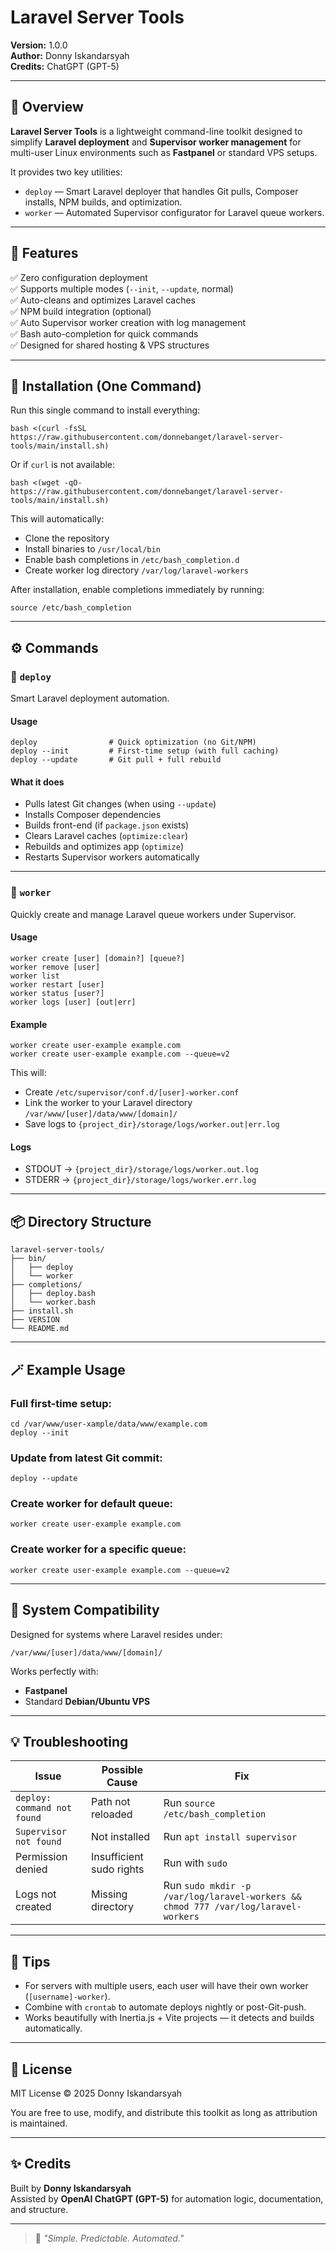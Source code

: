 # Laravel Server Tools

**Version:** 1.0.0  
**Author:** Donny Iskandarsyah  
**Credits:** ChatGPT (GPT-5)

---

## 🧩 Overview

**Laravel Server Tools** is a lightweight command-line toolkit designed to simplify **Laravel deployment** and **Supervisor worker management** for multi-user Linux environments such as **Fastpanel** or standard VPS setups.

It provides two key utilities:

- `deploy` — Smart Laravel deployer that handles Git pulls, Composer installs, NPM builds, and optimization.  
- `worker` — Automated Supervisor configurator for Laravel queue workers.

---

## 🚀 Features

✅ Zero configuration deployment  
✅ Supports multiple modes (`--init`, `--update`, normal)  
✅ Auto-cleans and optimizes Laravel caches  
✅ NPM build integration (optional)  
✅ Auto Supervisor worker creation with log management  
✅ Bash auto-completion for quick commands  
✅ Designed for shared hosting & VPS structures  

---

## 🧰 Installation (One Command)

Run this single command to install everything:

    bash <(curl -fsSL https://raw.githubusercontent.com/donnebanget/laravel-server-tools/main/install.sh)

Or if `curl` is not available:

    bash <(wget -qO- https://raw.githubusercontent.com/donnebanget/laravel-server-tools/main/install.sh)

This will automatically:
- Clone the repository
- Install binaries to `/usr/local/bin`
- Enable bash completions in `/etc/bash_completion.d`
- Create worker log directory `/var/log/laravel-workers`

After installation, enable completions immediately by running:

    source /etc/bash_completion

---

## ⚙️ Commands

### 🔹 `deploy`

Smart Laravel deployment automation.

#### Usage

    deploy                # Quick optimization (no Git/NPM)
    deploy --init         # First-time setup (with full caching)
    deploy --update       # Git pull + full rebuild

#### What it does

- Pulls latest Git changes (when using `--update`)
- Installs Composer dependencies
- Builds front-end (if `package.json` exists)
- Clears Laravel caches (`optimize:clear`)
- Rebuilds and optimizes app (`optimize`)
- Restarts Supervisor workers automatically

---

### 🔹 `worker`

Quickly create and manage Laravel queue workers under Supervisor.

#### Usage

    worker create [user] [domain?] [queue?]
	worker remove [user]
	worker list
	worker restart [user]
	worker status [user?]
	worker logs [user] [out|err]

#### Example

    worker create user-example example.com
    worker create user-example example.com --queue=v2

This will:
- Create `/etc/supervisor/conf.d/[user]-worker.conf`
- Link the worker to your Laravel directory `/var/www/[user]/data/www/[domain]/`
- Save logs to `{project_dir}/storage/logs/worker.out|err.log`

#### Logs

- STDOUT → `{project_dir}/storage/logs/worker.out.log`  
- STDERR → `{project_dir}/storage/logs/worker.err.log`

---

## 📦 Directory Structure

    laravel-server-tools/
    ├── bin/
    │   ├── deploy
    │   └── worker
    ├── completions/
    │   ├── deploy.bash
    │   └── worker.bash
    ├── install.sh
    ├── VERSION
    └── README.md

---

## 🪄 Example Usage

### Full first-time setup:

    cd /var/www/user-xample/data/www/example.com
    deploy --init

### Update from latest Git commit:

    deploy --update

### Create worker for default queue:

    worker create user-example example.com

### Create worker for a specific queue:

    worker create user-example example.com --queue=v2

---

## 🧾 System Compatibility

Designed for systems where Laravel resides under:

    /var/www/[user]/data/www/[domain]/

Works perfectly with:
- **Fastpanel**
- Standard **Debian/Ubuntu VPS**

---

## 💡 Troubleshooting

| Issue | Possible Cause | Fix |
|-------|----------------|-----|
| `deploy: command not found` | Path not reloaded | Run `source /etc/bash_completion` |
| `Supervisor not found` | Not installed | Run `apt install supervisor` |
| Permission denied | Insufficient sudo rights | Run with `sudo` |
| Logs not created | Missing directory | Run `sudo mkdir -p /var/log/laravel-workers && chmod 777 /var/log/laravel-workers` |

---

## 🧠 Tips

- For servers with multiple users, each user will have their own worker (`[username]-worker`).
- Combine with `crontab` to automate deploys nightly or post-Git-push.
- Works beautifully with Inertia.js + Vite projects — it detects and builds automatically.

---

## 🧾 License

MIT License © 2025 Donny Iskandarsyah

You are free to use, modify, and distribute this toolkit as long as attribution is maintained.

---

## ✨ Credits

Built by **Donny Iskandarsyah**  
Assisted by **OpenAI ChatGPT (GPT-5)** for automation logic, documentation, and structure.

---

> 💬 *"Simple. Predictable. Automated."*
